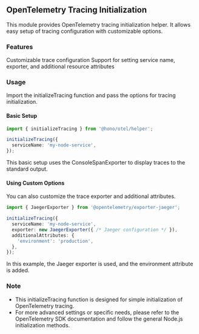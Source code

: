 ## OpenTelemetry Tracing Initialization

This module provides OpenTelemetry tracing initialization helper. It allows easy setup of tracing configuration with customizable options.

### Features

Customizable trace configuration
Support for setting service name, exporter, and additional resource attributes

### Usage

Import the initializeTracing function and pass the options for tracing initialization.

#### Basic Setup

```typescript
import { initializeTracing } from '@hono/otel/helper';

initializeTracing({
  serviceName: 'my-node-service',
});
```

This basic setup uses the ConsoleSpanExporter to display traces to the standard output.

#### Using Custom Options

You can also customize the trace exporter and additional attributes.

```typescript
import { JaegerExporter } from '@opentelemetry/exporter-jaeger';

initializeTracing({
  serviceName: 'my-node-service',
  exporter: new JaegerExporter({ /* Jaeger configuration */ }),
  additionalAttributes: {
    'environment': 'production',
  },
});

```
In this example, the Jaeger exporter is used, and the environment attribute is added.

### Note

- This initializeTracing function is designed for simple initialization of OpenTelemetry tracing.
- For more advanced settings or specific needs, please refer to the OpenTelemetry SDK documentation and follow the general Node.js initialization methods.
